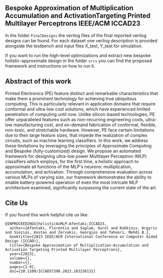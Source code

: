 ## Bespoke Approximation of Multiplication Accumulation and ActivationTargeting Printed Multilayer Perceptrons IEEE/ACM ICCAD23

In the folder ```FinalDesigns``` the verilog files of the final reported  verilog designs can be found. For each dataset one verilog description is provided alongside the testbench and input files X_test, Y_test for simulation.

If you want to run the high-level optimizations and extract new bespoke holistic-approximate design in the folder ```srcs``` you can find the proposed framework and instructions on how to run it. 


## Abstract of this work

Printed Electronics (PE) feature distinct and remarkable characteristics that make them a prominent technology for achieving true ubiquitous computing. This is particularly relevant in application domains that require conformal and ultra-low cost solutions, which have experienced limited penetration of computing until now. Unlike silicon-based technologies, PE offer unparalleled features such as non-recurring engineering costs, ultra-low manufacturing cost, and on-demand fabrication of conformal, flexible, non-toxic, and stretchable hardware. However, PE face certain limitations due to their large feature sizes, that impede the realization of complex circuits, such as machine learning classifiers. In this work, we address these limitations by leveraging the principles of Approximate Computing and Bespoke (fully-customized) design. We propose an automated framework for designing ultra-low power Multilayer Perceptron (MLP) classifiers which employs, for the first time, a holistic approach to approximate all functions of the MLP's neurons: multiplication, accumulation, and activation. Through comprehensive evaluation across various MLPs of varying size, our framework demonstrates the ability to enable battery-powered operation of even the most intricate MLP architecture examined, significantly surpassing the current state of the art. 

## Cite Us

If you found this work helpful cite us like:

```
@INPROCEEDINGS{holisticAxMLP:Afentaki:ICCAD23,
  author={Afentaki, Florentia and Saglam, Gurol and Kokkinis, Argyris and Siozios, Kostas and Zervakis, Georgios and Tahoori, Mehdi B.},
  booktitle={2023 IEEE/ACM International Conference on Computer Aided Design (ICCAD)}, 
  title={Bespoke Approximation of Multiplication-Accumulation and Activation Targeting Printed Multilayer Perceptrons}, 
  year={2023},
  volume={},
  number={},
  pages={1-9},
  doi={10.1109/ICCAD57390.2023.10323613}}
```